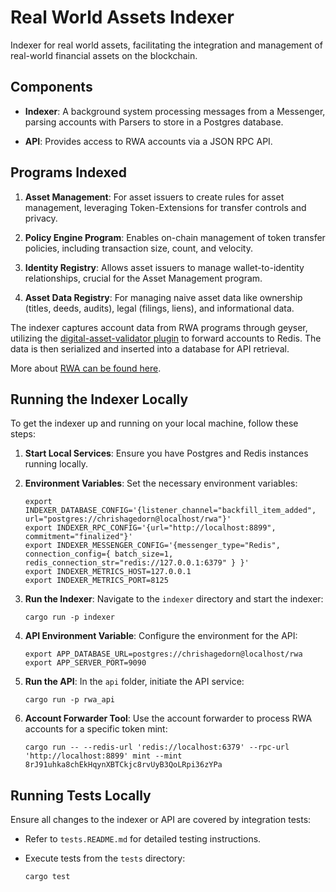 # Real World Assets Indexer

Indexer for real world assets, facilitating the integration and management of real-world financial assets on the blockchain.

## Components

- **Indexer**: A background system processing messages from a Messenger, parsing accounts with Parsers to store in a Postgres database.

- **API**: Provides access to RWA accounts via a JSON RPC API.

## Programs Indexed

1. **Asset Management**: For asset issuers to create rules for asset management, leveraging Token-Extensions for transfer controls and privacy.

2. **Policy Engine Program**: Enables on-chain management of token transfer policies, including transaction size, count, and velocity.

3. **Identity Registry**: Allows asset issuers to manage wallet-to-identity relationships, crucial for the Asset Management program.

4. **Asset Data Registry**: For managing naive asset data like ownership (titles, deeds, audits), legal (filings, liens), and informational data.

The indexer captures account data from RWA programs through geyser, utilizing the [digital-asset-validator plugin](https://github.com/helius-labs/digital-asset-validator-plugin) to forward accounts to Redis. The data is then serialized and inserted into a database for API retrieval.

More about [RWA can be found here](https://github.com/bridgesplit/rwa-token).

## Running the Indexer Locally

To get the indexer up and running on your local machine, follow these steps:

1. **Start Local Services**:
   Ensure you have Postgres and Redis instances running locally.

2. **Environment Variables**:
   Set the necessary environment variables:

   ```shell
   export INDEXER_DATABASE_CONFIG='{listener_channel="backfill_item_added", url="postgres://chrishagedorn@localhost/rwa"}'
   export INDEXER_RPC_CONFIG='{url="http://localhost:8899", commitment="finalized"}'
   export INDEXER_MESSENGER_CONFIG='{messenger_type="Redis", connection_config={ batch_size=1, redis_connection_str="redis://127.0.0.1:6379" } }'
   export INDEXER_METRICS_HOST=127.0.0.1
   export INDEXER_METRICS_PORT=8125
   ```

3. **Run the Indexer**:
   Navigate to the `indexer` directory and start the indexer:

   ```shell
   cargo run -p indexer
   ```

4. **API Environment Variable**:
   Configure the environment for the API:

   ```shell
   export APP_DATABASE_URL=postgres://chrishagedorn@localhost/rwa
   export APP_SERVER_PORT=9090
   ```

5. **Run the API**:
   In the `api` folder, initiate the API service:

   ```shell
   cargo run -p rwa_api
   ```

6. **Account Forwarder Tool**:
   Use the account forwarder to process RWA accounts for a specific token mint:

   ```shell
   cargo run -- --redis-url 'redis://localhost:6379' --rpc-url 'http://localhost:8899' mint --mint 8rJ91uhka8chEkHqynXBTCkjc8rvUyB3QoLRpi36zYPa
   ```

## Running Tests Locally

Ensure all changes to the indexer or API are covered by integration tests:

- Refer to `tests.README.md` for detailed testing instructions.
- Execute tests from the `tests` directory:

  ```shell
  cargo test
  ```
